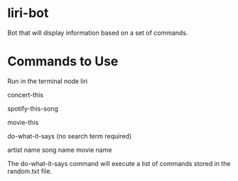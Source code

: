 # liri-bot
Bot that will display information based on a set of commands.

# Commands to Use
Run in the terminal
node liri <command> <search>
  <command>
  
  concert-this
  
  spotify-this-song
  
  movie-this
  
  do-what-it-says (no search term required)
  

  <search>
  artist name
  song name
  movie name
  
The do-what-it-says command will execute a list of commands stored in the random.txt file.
  
  
